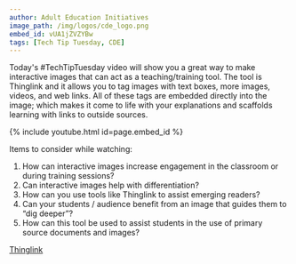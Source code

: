 ```yaml
---
author: Adult Education Initiatives
image_path: /img/logos/cde_logo.png
embed_id: vUA1jZVZYBw
tags: [Tech Tip Tuesday, CDE]
---
```

Today's #TechTipTuesday video will show you a great way to make interactive images that can act as a teaching/training tool. The tool is Thinglink and it allows you to tag images with text boxes, more images, videos, and web links.  All of these tags are embedded directly into the image; which makes it come to life with your explanations and scaffolds learning with links to outside sources.

{% include youtube.html id=page.embed_id %}

Items to consider while watching:
  
  1.  How can interactive images increase engagement in the classroom or during training sessions?
  2.  Can interactive images help with differentiation?
  3.  How can you use tools like Thinglink to assist emerging readers?
  4.  Can your students / audience benefit from an image that guides them to “dig deeper”?
  5.  How can this tool be used to assist students in the use of primary source documents and images?
  
  [Thinglink](http://www.thinglink.com/)